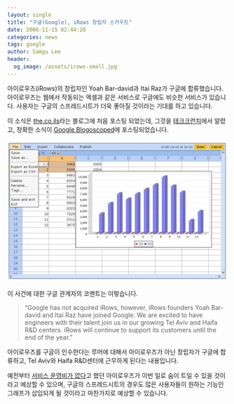 ```yaml
---
layout: single
title: "구글(Google), iRows 창립자 스카우트"
date: 2006-11-15 02:44:20
categories: news
tags: google
author: Samgu Lee
header:
  og_image: /assets/irows-small.jpg
---
```


아이로우즈(iRows)의 창립자인 Yoah Bar-david과 Itai Raz가 구글에 합류했습니다. 아이로우즈는 웹에서 작동되는 엑셀과 같은 서비스로 구글에도 비슷한 서비스가 있습니다. 사용자는 구글의 스프레드시트가 더욱 좋아질 것이라는 기대를 하고 있습니다.

이 소식은 [the.co.ils](http://www.thecoils.com/2006/11/14/irows_google/)라는 블로그에 처음 포스팅 되었는데, 그것을 [테크크런치](http://www.techcrunch.com/2006/11/13/google-takes-out-ajax-spreadsheet-irows/)에서 알렸고, 정확한 소식이 [Google Blogoscoped](http://blog.outer-court.com/archive/2006-11-14.html)에 포스팅되었습니다.

![아이로우즈(iRows) 스크린샷](/assets/irows-small.jpg)

이 사건에 대한 구글 관계자의 코멘트는 이렇습니다.

> “Google has not acquired iRows, however, iRows founders Yoah Bar-david and Itai Raz have joined Google. We are excited to have engineers with their talent join us in our growing Tel Aviv and Haifa R&D centers. iRows will continue to support its customers until the end of the year.”

아이로우즈를 구글이 인수한다는 루머에 대해서 아이로우즈가 아닌 창립자가 구글에 합류하고, Tel Aviv와 Haifa R&D센터에 근무하게 된다는 내용입니다.

예전부터 [서비스 운영비가 없다](http://irows.blogspot.com/2006/09/long-time-off-air.html)고 했던 아이로우즈가 이번 일로 숨이 트일 수 있을 것이라고 예상할 수 있으며, 구글의 스프레드시트의 경우도 많은 사용자들이 원하는 기능인 그래프가 삽입되게 될 것이라고 마찬가지로 예상할 수 있습니다.
